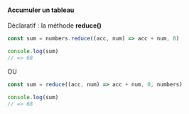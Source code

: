 #### Accumuler un tableau

Déclaratif : la méthode **reduce()**

```js
const sum = numbers.reduce((acc, num) => acc + num, 0)

console.log(sum)
// => 68
```

OU

```js
const sum = reduce((acc, num) => acc + num, 0, numbers)

console.log(sum)
// => 68
```
